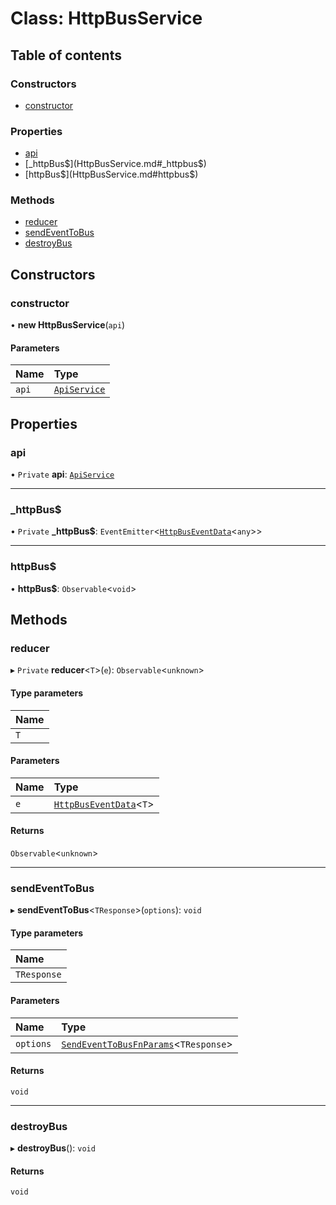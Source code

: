 # Class: HttpBusService

## Table of contents

### Constructors

- [constructor](HttpBusService.md#constructor)

### Properties

- [api](HttpBusService.md#api)
- [\_httpBus$](HttpBusService.md#_httpbus$)
- [httpBus$](HttpBusService.md#httpbus$)

### Methods

- [reducer](HttpBusService.md#reducer)
- [sendEventToBus](HttpBusService.md#sendeventtobus)
- [destroyBus](HttpBusService.md#destroybus)

## Constructors

### constructor

• **new HttpBusService**(`api`)

#### Parameters

| Name | Type |
| :------ | :------ |
| `api` | [`ApiService`](ApiService.md) |

## Properties

### api

• `Private` **api**: [`ApiService`](ApiService.md)

___

### \_httpBus$

• `Private` **\_httpBus$**: `EventEmitter`<[`HttpBusEventData`](../README.md#httpbuseventdata)<`any`\>\>

___

### httpBus$

• **httpBus$**: `Observable`<`void`\>

## Methods

### reducer

▸ `Private` **reducer**<`T`\>(`e`): `Observable`<`unknown`\>

#### Type parameters

| Name |
| :------ |
| `T` |

#### Parameters

| Name | Type |
| :------ | :------ |
| `e` | [`HttpBusEventData`](../README.md#httpbuseventdata)<`T`\> |

#### Returns

`Observable`<`unknown`\>

___

### sendEventToBus

▸ **sendEventToBus**<`TResponse`\>(`options`): `void`

#### Type parameters

| Name |
| :------ |
| `TResponse` |

#### Parameters

| Name | Type |
| :------ | :------ |
| `options` | [`SendEventToBusFnParams`](../interfaces/SendEventToBusFnParams.md)<`TResponse`\> |

#### Returns

`void`

___

### destroyBus

▸ **destroyBus**(): `void`

#### Returns

`void`
